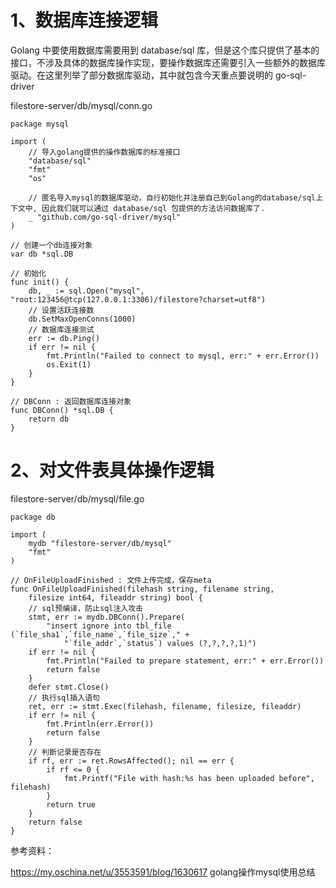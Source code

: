 # 1、数据库连接逻辑

Golang 中要使用数据库需要用到 database/sql 库，但是这个库只提供了基本的接口，不涉及具体的数据库操作实现，要操作数据库还需要引入一些额外的数据库驱动。在这里列举了部分数据库驱动，其中就包含今天重点要说明的 go-sql-driver

filestore-server/db/mysql/conn.go

```golang
package mysql

import (
	// 导入golang提供的操作数据库的标准接口
	"database/sql"
	"fmt"
	"os"

	// 匿名导入mysql的数据库驱动，自行初始化并注册自己到Golang的database/sql上下文中, 因此我们就可以通过 database/sql 包提供的方法访问数据库了.
	_ "github.com/go-sql-driver/mysql"
)

// 创建一个db连接对象
var db *sql.DB

// 初始化
func init() {
	db, _ := sql.Open("mysql", "root:123456@tcp(127.0.0.1:3306)/filestore?charset=utf8")
	// 设置活跃连接数
	db.SetMaxOpenConns(1000)
	// 数据库连接测试
	err := db.Ping()
	if err != nil {
		fmt.Println("Failed to connect to mysql, err:" + err.Error())
		os.Exit(1)
	}
}

// DBConn : 返回数据库连接对象
func DBConn() *sql.DB {
	return db
}
```

# 2、对文件表具体操作逻辑

filestore-server/db/mysql/file.go

```golang
package db

import (
	mydb "filestore-server/db/mysql"
	"fmt"
)

// OnFileUploadFinished : 文件上传完成，保存meta
func OnFileUploadFinished(filehash string, filename string,
	filesize int64, fileaddr string) bool {
	// sql预编译，防止sql注入攻击
	stmt, err := mydb.DBConn().Prepare(
		"insert ignore into tbl_file (`file_sha1`,`file_name`,`file_size`," +
			"`file_addr`,`status`) values (?,?,?,?,1)")
	if err != nil {
		fmt.Println("Failed to prepare statement, err:" + err.Error())
		return false
	}
	defer stmt.Close()
	// 执行sql插入语句
	ret, err := stmt.Exec(filehash, filename, filesize, fileaddr)
	if err != nil {
		fmt.Println(err.Error())
		return false
	}
	// 判断记录是否存在
	if rf, err := ret.RowsAffected(); nil == err {
		if rf <= 0 {
			fmt.Printf("File with hash:%s has been uploaded before", filehash)
		}
		return true
	}
	return false
}
```

参考资料：

https://my.oschina.net/u/3553591/blog/1630617  golang操作mysql使用总结